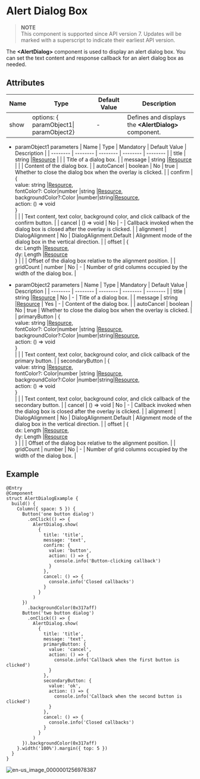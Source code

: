 # Alert Dialog Box


> **NOTE**<br>
> This component is supported since API version 7. Updates will be marked with a superscript to indicate their earliest API version.


The **<AlertDialog\>** component is used to display an alert dialog box. You can set the text content and response callback for an alert dialog box as needed.


## Attributes

| Name | Type | Default Value | Description | 
| -------- | -------- | -------- | -------- |
| show | options: { paramObject1\| paramObject2} | - | Defines and displays the **<AlertDialog\>** component. | 

- paramObject1 parameters
    | Name | Type | Mandatory | Default Value | Description |
  | -------- | -------- | -------- | -------- | -------- |
  | title | string \|[Resource](../../ui/ts-types.md#resource) |  |  | Title of a dialog box. |
  | message | string \|[Resource](../../ui/ts-types.md#resource) |  |  | Content of the dialog box. |
  | autoCancel | boolean | No | true | Whether to close the dialog box when the overlay is clicked. |
  | confirm | {<br/>value: string \|[Resource](../../ui/ts-types.md#resource),<br>fontColor?: Color\|number \|string \|[Resource](../../ui/ts-types.md#resource),<br/>backgroundColor?:Color  \|number\|string\|[Resource](../../ui/ts-types.md#resource),<br>action: () =&gt; void<br/>} <br/> |  |  | Text content, text color, background color, and click callback of the confirm button. |
  | cancel | () =&gt; void | No | - | Callback invoked when the dialog box is closed after the overlay is clicked. |
  | alignment | DialogAlignment | No | DialogAlignment.Default | Alignment mode of the dialog box in the vertical direction. |
  | offset | {<br/>dx: Length \|[Resource](../../ui/ts-types.md#resource),<br/>dy: Length  \|[Resource](../../ui/ts-types.md#resource)<br/>} |  |  | Offset of the dialog box relative to the alignment position. |
  | gridCount | number | No | - | Number of grid columns occupied by the width of the dialog box. |

- paramObject2 parameters
  | Name | Type | Mandatory | Default Value | Description |
  | -------- | -------- | -------- | -------- | -------- |
  | title | string \|[Resource](../../ui/ts-types.md#resource) | No | - | Title of a dialog box. |
  | message | string \|[Resource](../../ui/ts-types.md#resource) | Yes | - | Content of the dialog box. |
  | autoCancel | boolean | No | true | Whether to close the dialog box when the overlay is clicked. |
  | primaryButton | {<br/>value: string \|[Resource](../../ui/ts-types.md#resource),<br>fontColor?: Color\|number \|string \|[Resource](../../ui/ts-types.md#resource),<br/>backgroundColor?:Color  \|number\|string\|[Resource](../../ui/ts-types.md#resource),<br>action: () =&gt; void<br/>} <br/> |  |  | Text content, text color, background color, and click callback of the primary button. |
  | secondaryButton | {<br/>value: string \|[Resource](../../ui/ts-types.md#resource),<br>fontColor?: Color\|number \|string \|[Resource](../../ui/ts-types.md#resource),<br/>backgroundColor?:Color  \|number\|string\|[Resource](../../ui/ts-types.md#resource),<br>action: () =&gt; void<br/>} <br/> |  |  | Text content, text color, background color, and click callback of the secondary button. |
  | cancel | () =&gt; void | No | - | Callback invoked when the dialog box is closed after the overlay is clicked. |
  | alignment | DialogAlignment | No | DialogAlignment.Default | Alignment mode of the dialog box in the vertical direction. |
  | offset | {<br/>dx: Length \|[Resource](../../ui/ts-types.md#resource),<br/>dy: Length  \|[Resource](../../ui/ts-types.md#resource)<br/>} |  |  | Offset of the dialog box relative to the alignment position. |
  | gridCount | number | No | - | Number of grid columns occupied by the width of the dialog box. |


## Example


```
@Entry
@Component
struct AlertDialogExample {
  build() {
    Column({ space: 5 }) {
      Button('one button dialog')
        .onClick(() => {
          AlertDialog.show(
            {
              title: 'title',
              message: 'text',
              confirm: {
                value: 'button',
                action: () => {
                  console.info('Button-clicking callback')
                }
              },
              cancel: () => {
                console.info('Closed callbacks')
              }
            }
          )
      })
        .backgroundColor(0x317aff)
      Button('two button dialog')
        .onClick(() => {
          AlertDialog.show(
            {
              title: 'title',
              message: 'text',
              primaryButton: {
                value: 'cancel',
                action: () => {
                  console.info('Callback when the first button is clicked')
                }
              },
              secondaryButton: {
                value: 'ok',
                action: () => {
                  console.info('Callback when the second button is clicked')
                }
              },
              cancel: () => {
                console.info('Closed callbacks')
              }
            }
          )
      }).backgroundColor(0x317aff)
    }.width('100%').margin({ top: 5 })
  }
}
```

![en-us_image_0000001256978387](figures/en-us_image_0000001256978387.gif)
